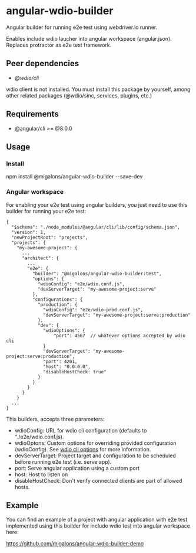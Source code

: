 # angular-wdio-builder

Angular builder for running e2e test using webdriver.io runner.

Enables include wdio laucher into angular workspace (angular.json). Replaces protractor as e2e test framework.

## Peer dependencies

- _@wdio/cli_

wdio client is not installed. You must install this package by yourself, among other related packages (@wdio/sinc, services, plugins, etc.)

## Requirements

- @angular/cli >= @8.0.0

## Usage

### Install 

npm install @migalons/angular-wdio-builder --save-dev

### Angular workspace

For enabling your e2e test using angular builders, you just need to use this builder for running your e2e test:

```
{
  "$schema": "./node_modules/@angular/cli/lib/config/schema.json",
  "version": 1,
  "newProjectRoot": "projects",
  "projects": {
    "my-awesome-project": {
      ...
      "architect": {
        ...
        "e2e": {
          "builder": "@migalons/angular-wdio-builder:test",
          "options": {
            "wdioConfig": "e2e/wdio.conf.js",
            "devServerTarget": "my-awesome-project:serve"
          },
          "configurations": {
            "production": {
              "wdioConfig": "e2e/wdio-prod.conf.js",
              "devServerTarget": "my-awesome-project:serve:production"
            },
            "dev": {
              "wdioOptions": {
                  "port": 4567  // whatever options accepted by wdio cli
              }
              "devServerTarget": "my-awesome-project:serve:production",
              "port": 4201,
              "host": "0.0.0.0",
              "disableHostCheck: true"
            }
          }
        }
      }
    }
  ...
}
```

This builders, accepts three parameters:

- wdioConfig: URL for wdio cli configuration (defaults to "./e2e/wdio.conf.js).
- wdioOptons: Custom options for overriding provided configuration (wdioConfig). See [wdio cli options](https://webdriver.io/docs/clioptions.html) for more information.
- devServerTarget: Project target and configuration to be scheduled before running e2e test (i.e. serve app).
- port: Serve angular application using a custom port
- host: Host to listen on
- disableHostCheck: Don't verify connected clients are part of allowed hosts.

## Example

You can find an example of a project with angular application with e2e test implemented using this builder for include wdio test into angular workspace here:

https://github.com/migalons/angular-wdio-builder-demo

